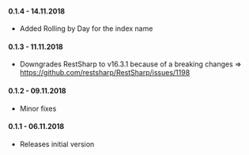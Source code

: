 #### 0.1.4 - 14.11.2018
* Added Rolling by Day for the index name

#### 0.1.3 - 11.11.2018
* Downgrades RestSharp to v16.3.1 because of a breaking changes => https://github.com/restsharp/RestSharp/issues/1198

#### 0.1.2 - 09.11.2018
* Minor fixes

#### 0.1.1 - 06.11.2018
* Releases initial version
